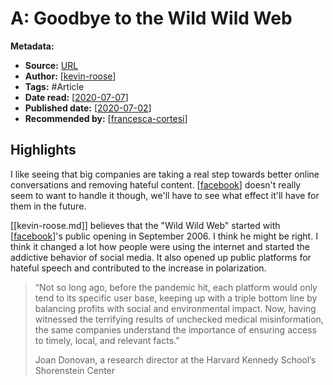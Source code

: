 # A: Goodbye to the Wild Wild Web

**Metadata:**

- **Source:** [URL](https://www.nytimes.com/2020/07/02/technology/goodbye-to-the-wild-wild-web.html?smid=tw-share)
- **Author:** [[kevin-roose]]
- **Tags:** #Article
- **Date read:** [[2020-07-07]]
- **Published date:** [[2020-07-02]]
- **Recommended by:** [[francesca-cortesi]]

## Highlights

I like seeing that big companies are taking a real step towards better online conversations and removing hateful content. [[facebook]] doesn't really seem to want to handle it though, we'll have to see what effect it'll have for them in the future.

[[kevin-roose.md]] believes that the "Wild Wild Web" started with [[facebook]]'s public opening in September 2006. I think he might be right. I think it changed a lot how people were using the internet and started the addictive behavior of social media. It also opened up public platforms for hateful speech and contributed to the increase in polarization.

> “Not so long ago, before the pandemic hit, each platform would only tend to its specific user base, keeping up with a triple bottom line by balancing profits with social and environmental impact. Now, having witnessed the terrifying results of unchecked medical misinformation, the same companies understand the importance of ensuring access to timely, local, and relevant facts.”
>
> Joan Donovan, a research director at the Harvard Kennedy School’s Shorenstein Center

[//begin]: # "Autogenerated link references for markdown compatibility"
[2020-07-07]: 2020-07-07 "2020-07-07"
[2020-07-02]: 2020-07-02 "2020-07-02"
[kevin-roose]: kevin-roose "Kevin Roose"
[francesca-cortesi]: francesca-cortesi "Francesca Cortesi"
[facebook]: facebook "Facebook"
[//end]: # "Autogenerated link references"
